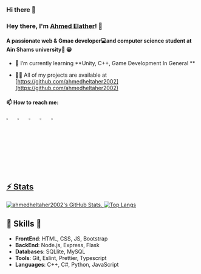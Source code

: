 ### Hi there 👋

<!--
**ahmedheltaher2002/ahmedheltaher2002** is a ✨ _special_ ✨ repository because its `README.md` (this file) appears on your GitHub profile.

Here are some ideas to get you started:

- 🔭 I’m currently working on ...
- 🌱 I’m currently learning ...
- 👯 I’m looking to collaborate on ...
- 🤔 I’m looking for help with ...
- 💬 Ask me about ...
- 📫 How to reach me: ...
- 😄 Pronouns: ...
- ⚡ Fun fact: ...
-->
### Hey there, I'm [Ahmed Elather](https://github.com/ahmedheltaher2002)! 👋
<h4 align="left">A passionate web & Gmae developer💻and computer science student at Ain Shams university🏫 😀</h4>

- 🌱 I’m currently learning **Unity, C++, Game Development In General **

- 👨‍💻 All of my projects are available at [https://github.com/ahmedheltaher2002](https://github.com/ahmedheltaher2002)

  
#### 📫 How to reach me:  
[<img src="https://img.icons8.com/color/48/000000/twitter.png" width="3.5%"/>](https://twitter.com/ahmedheltaher)  &nbsp; [<img src="https://img.icons8.com/color/48/000000/linkedin.png" width="3.5%"/>](https://www.linkedin.com/in/ahmed-eltaher-a643801b6/)  &nbsp; [<img src="https://img.icons8.com/fluent/48/000000/facebook-new.png" width="3.5%"/>](https://www.facebook.com/ahmed.eltaher.568294)  &nbsp; [<img src="https://img.icons8.com/fluent/48/000000/instagram-new.png" width="3.5%"/>](https://www.instagram.com/ahmedheltaher/)  &nbsp; <a href="mailto:ahmedheltaher2002@gmail.com"> <img src="https://img.icons8.com/fluent/48/000000/gmail.png" width="3.5%"/>

## ⚡ Stats
![ahmedheltaher2002's GitHub Stats](https://github-readme-stats.vercel.app/api?username=ahmedheltaher2002&hide=["issues"]&show_icons=true&theme=radical).   [![Top Langs](https://github-readme-stats.vercel.app/api/top-langs/?username=ahmedheltaher2002&layout=compact&theme=radical)](https://github.com/ahmedheltaher2002?tab=repositories)


##  🎉 Skills  🎉
- **FrontEnd**: HTML, CSS, JS, Bootstrap 
- **BackEnd**:  Node.js, Express, Flask
- **Databases**: SQLlite, MySQL
- **Tools**: Git, Eslint, Prettier, Typescript
- **Languages**: C++, C#, Python, JavaScript
